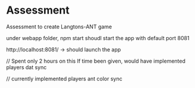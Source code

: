 # Assessment
Assessment to create Langtons-ANT game


under webapp folder, npm start shoudl start the app with default port 8081

http://localhost:8081/ -> should launch the app

// Spent only 2 hours on this
If time been given, would have implemented players dat sync

// currently implemented players ant color sync